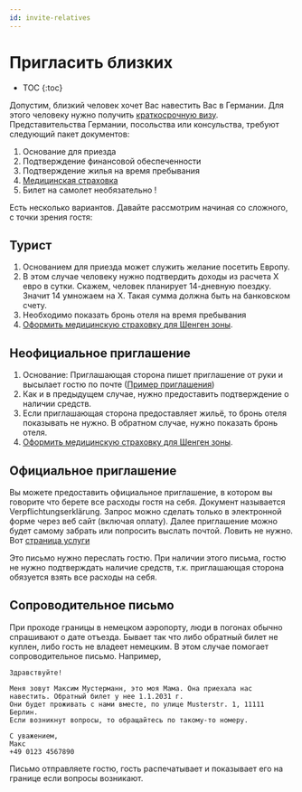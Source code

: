 ```yaml
---
id: invite-relatives
---
```


# Пригласить близких

* TOC
{:toc}

Допустим, близкий человек хочет Вас навестить Вас в Германии. Для этого человеку 
нужно получить [краткосрочную визу][2]. Представительства Германии, посольства или 
консульства, требуют следующий пакет документов:

1. Основание для приезда 
2. Подтверждение финансовой обеспеченности
3. Подтверждение жилья на время пребывания
4. [Медицинская страховка][1]
5. Билет на самолет необязательно !

Есть несколько вариантов. Давайте рассмотрим начиная со сложного, с точки зрения гостя:

## Турист

1. Основанием для приезда может служить желание посетить Европу. 
2. В этом случае человеку нужно подтвердить доходы из расчета Х евро в сутки. Скажем, человек планирует 14-дневную поездку. Значит 14 умножаем на Х. Такая сумма должна быть на банковском счету. 
3. Необходимо показать бронь отеля на время пребывания 
4. [Оформить медицинскую страховку для Шенген зоны][1].

## Неофициальное приглашение

1. Основание: Приглашающая сторона пишет приглашение от руки и высылает гостю по почте ([Пример приглашения][3])
2. Как и в предыдущем случае, нужно предоставить подтверждение о наличии средств. 
3. Если приглашающая сторона предоставляет жильё, то бронь отеля показывать не нужно. В обратном случае, нужно показать бронь отеля. 
4. [Оформить медицинскую страховку для Шенген зоны][1].


## Официальное приглашение

Вы можете предоставить официальное приглашение, в котором вы говорите что берете все расходы гостя на себя. 
Документ называется Verpflichtungserklärung. Запрос можно сделать только в электронной форме через веб сайт (включая оплату). 
Далее приглашение можно будет самому забрать или попросить выслать почтой. Ловить не нужно. Вот [страница услуги][0]

Это письмо нужно переслать гостю. При наличии этого письма, гостю не нужно подтверждать наличие средств, т.к. 
приглашающая сторона обязуется взять все расходы на себя. 

## Сопроводительное письмо 

При проходе границы в немецком аэропорту, люди в погонах обычно спрашивают о дате отъезда. Бывает так что либо обратный билет
не куплен, либо гость не владеет немецким. В этом случае помогает сопроводительное письмо. Например,

    Здравствуйте! 

    Меня зовут Максим Мустерманн, это моя Мама. Она приехала нас навестить. Обратный билет у нее 1.1.2031 г.
    Они будет проживать с нами вместе, по улице Musterstr. 1, 11111 Берлин.
    Если возникнут вопросы, то обращайтесь по такому-то номеру. 

    С уважением, 
    Макс
    +49 0123 4567890

Письмо отправляете гостю, гость распечатывает и показывает его на границе если вопросы возникают.

[0]: https://service.berlin.de/dienstleistung/326540/ "Verpflichtungserklärung abgeben"
[1]: purchase-medical-insurance.md
[2]: https://kasachstan.diplo.de/kz-ru/service/-/2066314
[3]: https://kasachstan.diplo.de/blob/2083178/08c3f024f19441d5b6d848af3d6f5b4f/formlose-einladung-vordruck-data.docx
